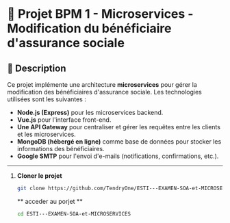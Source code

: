 # 📌 Projet BPM 1 - Microservices - Modification du bénéficiaire d'assurance sociale

## 🚀 Description  
Ce projet implémente une architecture **microservices** pour gérer la modification des bénéficiaires d'assurance sociale. Les technologies utilisées sont les suivantes :  
- **Node.js (Express)** pour les microservices backend.  
- **Vue.js** pour l'interface front-end.  
- **Une API Gateway** pour centraliser et gérer les requêtes entre les clients et les microservices.  
- **MongoDB (hébergé en ligne)** comme base de données pour stocker les informations des bénéficiaires.  
- **Google SMTP** pour l'envoi d'e-mails (notifications, confirmations, etc.).  

---


1. **Cloner le projet**  
   ```bash
   git clone https://github.com/TendryOne/ESTI---EXAMEN-SOA-et-MICROSERVICES.git
   ```
   ** acceder au porjet **
   ``` bash
   cd ESTI---EXAMEN-SOA-et-MICROSERVICES
   ```
